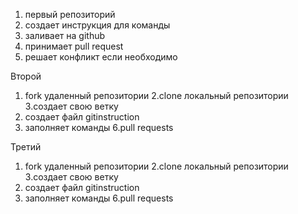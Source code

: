 1. первый репозиторий 
2. создает инструкция для команды
3. заливает на github
4. принимает pull request
5. решает конфликт если необходимо

Второй 
1. fork удаленный репозитории
2.clone локальный репозитории
3.создает свою ветку
4. создает файл gitinstruction
5. заполняет команды
6.pull requests

Третий
1. fork удаленный репозитории
2.clone локальный репозитории
3.создает свою ветку
4. создает файл gitinstruction
5. заполняет команды
6.pull requests